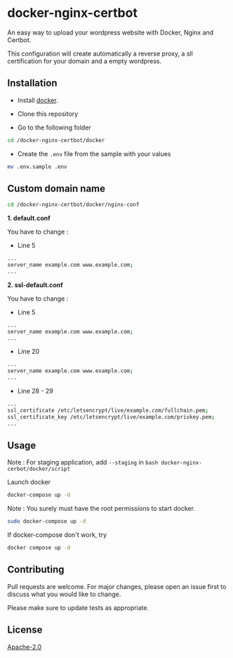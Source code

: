# docker-nginx-certbot

An easy way to upload your wordpress website with Docker, Nginx and Certbot.

This configuration will create automatically a reverse proxy, a sll certification for your domain and a empty wordpress.

## Installation

- Install [docker](https://docs.docker.com/engine/install/).

- Clone this repository

* Go to the following folder

```bash
cd /docker-nginx-certbot/docker
```

- Create the `.env` file from the sample with your values

```bash
mv .env.sample .env
```

## Custom domain name

```bash
cd /docker-nginx-certbot/docker/nginx-conf
```

**1. default.conf**

You have to change :

- Line 5

```bash
...
server_name example.com www.example.com;
...
```

**2. ssl-default.conf**

You have to change :

- Line 5

```bash
...
server_name example.com www.example.com;
...
```

- Line 20

```bash
...
server_name example.com www.example.com;
...
```

- Line 28 - 29

```bash
...
ssl_certificate /etc/letsencrypt/live/example.com/fullchain.pem;
ssl_certificate_key /etc/letsencrypt/live/example.com/privkey.pem;
...
```

## Usage

Note : For staging application, add `--staging` in ```bash docker-nginx-cerbot/docker/script``` 

Launch docker

```bash
docker-compose up -d
```

Note : You surely must have the root permissions to start docker.

```bash
sudo docker-compose up -d
```

If docker-compose don't work, try

```bash
docker compose up -d
```

## Contributing

Pull requests are welcome. For major changes, please open an issue first to discuss what you would like to change.

Please make sure to update tests as appropriate.

## License

[Apache-2.0](https://choosealicense.com/licenses/apache-2.0/)
